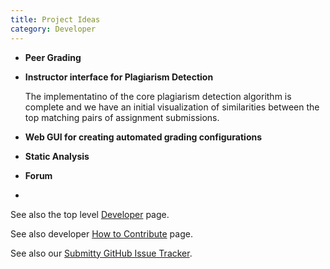 ```yaml
---
title: Project Ideas
category: Developer
---
```


* **Peer Grading**

* **Instructor interface for Plagiarism Detection**

  The implementatino of the core plagiarism detection algorithm is
  complete and we have an initial visualization of similarities
  between the top matching pairs of assignment submissions.

* **Web GUI for creating automated grading configurations**

* **Static Analysis**

* **Forum**


* 


See also the top level [Developer](index) page.

See also developer [How to Contribute](how_to_contribute) page.

See also our [Submitty GitHub Issue Tracker](https://github.com/Submitty/Submitty/issues).
